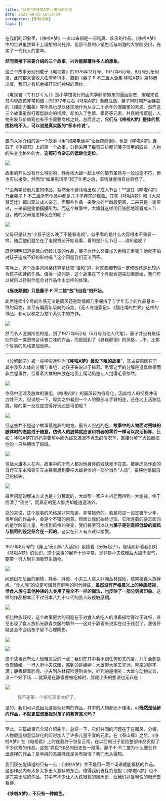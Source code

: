 ```yaml
---
title: “异色”的哆啦A梦——黑历史三则
date: 2022-09-03 10:59:54
categories: [新鲜视角]
tags: []
---
```



在我们的印象里，《哆啦A梦》一直以来都是一部纯真、欢乐的作品。《哆啦A梦》中的世界虽然算不上理想的乌托邦，但那平静的小镇生活与刺激的大冒险交织，充实了一代代人的童年。

**然而我接下来要介绍的三个故事，兴许能颠覆许多人的想象。**

这三个故事分别刊载于《电视君》的1976年12月号、1977年6月号、8月号别册附录，此前都未曾收入任何单行本，直到《藤子·F·不二雄大全集 哆啦A梦》第18册出版，我们才有机会揭开它们神秘的面纱。

《电视君（てれびくん）》是小学馆发行的面向学龄前男孩的漫画杂志，按理来说其内容应该非常和谐；而1977年左右《哆啦A梦》渐趋成熟，藤子同时期开始连载的《超能力魔美》等作品也足以体现他作为从业二十余年的漫画家的素质。然而这三个故事虽然打着低龄向的招牌，却加入了色情、猎奇等元素，并且剧情荒诞，人物形象与价值观也有不少需要商榷之处。总而言之，**它们与《哆啦A梦》整体的氛围格格不入，可以说是真实版的“都市传说”。**

---

要向大家介绍的第一个故事《用“如果电话亭”让昼夜颠倒》，也是《哆啦A梦》连载于《电视君》上的第一个故事。分镜采用了每页三排而非藤子惯用的四排，人物的头身比格外的大，**这都符合杂志的低龄化定位**。

![](https://picx.zhimg.com/80/v2-f635cf11653c7946f8c0c53002d105db_1440w.jpg?source=d16d100b)

故事的开头没有什么特别的，静香找大雄一起上学的情节虽然与一般设定不符，但也可以接受。然而当“如果电话亭”起了作用之后，事情就变得有些奇怪了。

**面向学龄前儿童的作品，竟然毫不避讳地出现了成人节目！**这在《哆啦A梦》乃至藤子·F·不二雄所有作品中都是几乎不存在的现象。其实《哆啦A梦》和《大耳鼠芝比》都出现过成人杂志，但那些作品一来受众的年龄段更高，二来只是一笔带过，三来都是偷偷摸摸所为。而这个故事中，大雄就这样明目张胆地观看成人节目，他的父母是怎样反应的呢？

![](https://pica.zhimg.com/80/v2-98eafdd990c55473ae73c1142d40ede1_1440w.jpg?source=d16d100b)

父母只是认为“小孩子这么晚了不能看电视”，似乎看的是什么内容根本不重要一样。随后他们就坐在了电视机前开始观看，看的是什么节目……谁知道呢？

既然明明知道是面向低龄儿童的作品，藤子为什么又要加入色情元素呢？他就不怕对孩子造成不好的影响吗？这个问题我们无法回答。

实际上，这个故事的风格还算是比较“温和”的，将这些细节做一定修改还是比较适合孩子阅读的作品。值得一提的是，这个故事在下个月就会迎来动画改编，我们可以拭目以待制作组会对作品作出怎样的处理。  

**《昼夜颠倒》只是藤子·F·不二雄“放飞自我”的开始。**  

此后连续4个月的作品无论是画风还是剧情都几乎保持了与学年志上的作品基本一致的风格，甚至有偏高年级向的趋势。《无人岛翘家记》、《翻花绳的世界》这样的作品，都可以称之为整个系列中的杰作。

![](https://pic3.zhimg.com/80/v2-ee1e5f276b2a80d0cb82b0d0bc20cf44_1440w.jpg?source=d16d100b)

然而令人匪夷所思的是，到了1977年6月号（5月号为他人代笔），藤子并没有继续创作这一类更符合读者口味的作品，而是回到了《昼夜颠倒》的风格……不，比那个故事的风格更加诡异。

---

《分解起子》被一些哆啦迷称为“**《哆啦A梦》最没下限的故事**”，其主要原因在于其中涉及人体的分解与重组，对孩子来说过于猎奇。尽管这里的分解是道具效果而非血腥事件，但看着大雄的四肢在地面上爬动仍是让人觉得毛骨悚然。

![](https://pica.zhimg.com/80/v2-8ce6068ddbef0109536b2a65f9c82a7a_1440w.jpg?source=d16d100b)

作品中还涉及肢体的重组。《哆啦A梦》的画风较为符号化，因此给人的视觉冲击力并不大。但试想一下，现实之中看到一个人的胯部与手臂相连，还在地上活蹦乱跳，你的第一反应是觉得好玩还是可怕呢？

![](https://pic1.zhimg.com/80/v2-7f7872f3996acbac5baed1d002ef243f_1440w.jpg?source=d16d100b)

但这些并不是这个故事最诡异的地方。最令人胆战的是，**故事中的人物面对残缺的肢体时的态度过于随意，仿佛人的肢体就应该和机器的零件一样可以灵活拆卸**。比如：哆啦A梦在妈妈需要帮手而大雄又迟迟不肯去的情况下，直接分解了大雄而把他的一只胳膊给了妈妈。

![](https://pic1.zhimg.com/80/v2-e83b5438a2da9eff144de6b43a8e7e87_1440w.jpg?source=d16d100b)

包括大雄本人在内，故事中的所有人都对他身体的残缺毫不在意。被胖虎恶作剧的自行车车主和轿车车主甚至想到要把大雄身体的一部分当作“人质”，要挟他赔偿自己的损失。

![](https://pica.zhimg.com/80/v2-26ed3fda6b9ed24888d89fa87b2fdd11_1440w.jpg?source=d16d100b)

最后问题的解决方式也是十分荒诞的，大雄帮一家户主拆迁而得到一大笔钱，终于偿清了“债务”，而真正的犯人胖虎却能逍遥法外。

总的来说，这个故事的风格是非常荒诞、非常猎奇的。若是将这一设定置于少年、青年向的作品中，会是个不错的创意。然而让我们始终记住，它所连载的杂志面向的是学龄前儿童。考虑到风格的突变，我们甚至可以认为**藤子是刻意把低龄的画风与猎奇的设定结合在一起的**。这实在让人有点难以接受。

---

1977年8月号的《穿上“泰山裤”大活跃》紧接着《分解起子》，继续刷新着我们对《哆啦A梦》的认识。这个故事的展开十分平常，无非是小夫炫耀后大雄不服气，要带一行人到非洲看野生动物。

![](https://pic1.zhimg.com/80/v2-96e6372a00d565e88d3b7171c94c1585_1440w.jpg?source=d16d100b)

问题出在后面的剧情，静香、胖虎、小夫三人进入非洲丛林探险，结果被食人族俘虏。“食人族”的设定可谓具有鲜明的时代特征，**虽然没有严格意义上的种族歧视，但食人族与其他种族的人类用了完全不一样的画法，也反映了一部分刻板印象**。这样的作品根本活不过日本八九十年代的黑人歧视敏感期。

![](https://pic4.zhimg.com/80/v2-f0bb2dd1fe5e3011957227ff9a2379b8_1440w.jpg?source=d16d100b)

相比种族歧视，这个故事更大的问题在于对食人族吃人的准备描绘得过于详细，甚至出现了食人族扒光静香衣服的情节——这对于静香来说实在过于残忍了。我很怀疑这会不会给孩子留下心理阴影。

![](https://picx.zhimg.com/80/v2-68d5a1b30ecff80a4464cbefaff6fc0d_1440w.jpg?source=d16d100b)

![](https://pica.zhimg.com/80/v2-20c71627fa4348a1a1fa874c0b8f99c9_1440w.jpg?source=d16d100b)

这个故事还有让人很难忍受的一点：我们在其中看不到任何形式的爱，几乎全部是负面情绪。一行人听小夫炫耀，感到的是嫉妒；大雄带大家去非洲，带来的是不满；静香跟着胖虎、小夫到丛林探险感到害怕，听到的是嘲笑；大雄与动物交谈，没一个好下场……就算是在静香要被吃掉时，胖虎小夫的想法也无非是：

![](https://pic2.zhimg.com/80/v2-ae122559c9be4cc2c0603f71e0c31c4a_1440w.jpg?source=d16d100b)

> 我不是第一个被吃真是太好了。

是的，我们可以说因为这是低龄向的作品，其中的人物都还不懂事。可**既然是低龄向作品，不就更应该重视对孩子的教育意义吗？**

---

至此，三篇故事已全部介绍完毕。总结一下，它们共同的问题在于在画风、分镜、人物塑造刻意低龄化的同时加入了许多儿童不宜的元素。在《泰山裤》之后，《哆啦A梦》在《电视君》上的连载终于恢复正常，在以后的日子里给整部作品贡献了不少优秀的作品，这些“异色”作品的历史告一段落。藤子·F·不二雄为什么要创作出这样的作品？是单纯的恶趣味还是另有隐情？我们无从得知。

我们现在能知道的只有一点：《哆啦A梦》并不是用一两个词语就能概括的作品。这部作品内有太多太多出人意料的东西，值得我们去探究挖掘；《哆啦A梦》也不是完美无暇的作品，其中有不少让人大跌眼镜的黑历史，让我们以批判性的眼光去看待。  

**《哆啦A梦》，不只有一种颜色。**